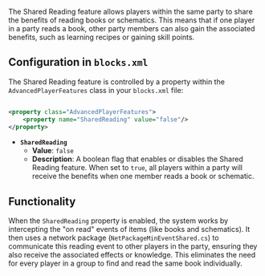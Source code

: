 The Shared Reading feature allows players within the same party to share the benefits of reading books or schematics.
This means that if one player in a party reads a book, other party members can also gain the associated benefits, such
as learning recipes or gaining skill points.

## Configuration in `blocks.xml`

The Shared Reading feature is controlled by a property within the `AdvancedPlayerFeatures` class in your `blocks.xml`
file:

```xml

<property class="AdvancedPlayerFeatures">
    <property name="SharedReading" value="false"/>
</property>
```

* **`SharedReading`**
    * **Value**: `false`
    * **Description**: A boolean flag that enables or disables the Shared Reading feature. When set to `true`, all
      players within a party will receive the benefits when one member reads a book or schematic.

## Functionality

When the `SharedReading` property is enabled, the system works by intercepting the "on read" events of items (like books
and schematics). It then uses a network package (`NetPackageMinEventShared.cs`) to communicate this reading event to
other players in the party, ensuring they also receive the associated effects or knowledge. This eliminates the need for
every player in a group to find and read the same book individually.